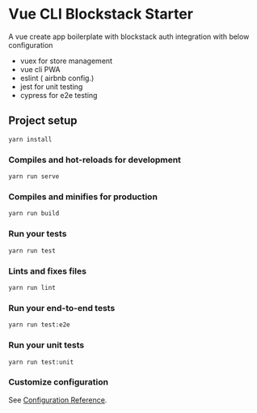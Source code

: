 # Vue CLI Blockstack Starter
A vue create app boilerplate with blockstack auth integration with below configuration
- vuex for store management
- vue cli PWA
- eslint ( airbnb config.)
- jest for unit testing
- cypress for e2e testing


## Project setup
```
yarn install
```

### Compiles and hot-reloads for development
```
yarn run serve
```

### Compiles and minifies for production
```
yarn run build
```

### Run your tests
```
yarn run test
```

### Lints and fixes files
```
yarn run lint
```

### Run your end-to-end tests
```
yarn run test:e2e
```

### Run your unit tests
```
yarn run test:unit
```

### Customize configuration
See [Configuration Reference](https://cli.vuejs.org/config/).
